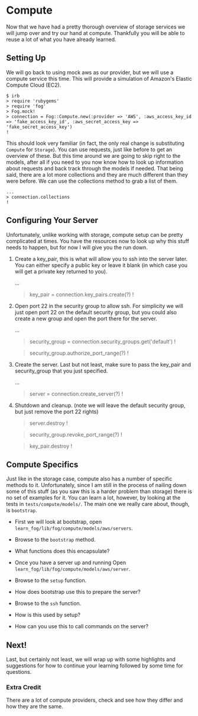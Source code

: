 # Compute

Now that we have had a pretty thorough overview of storage services we will jump over and try our hand at compute.  Thankfully you will be able to reuse a lot of what you have already learned.

## Setting Up

We will go back to using mock aws as our provider, but we will use a compute service this time. This will provide a simulation of Amazon's Elastic Compute Cloud (EC2).

    $ irb
    > require 'rubygems'
    > require 'fog'
    > Fog.mock!
    > connection = Fog::Compute.new(:provider => 'AWS', :aws_access_key_id => 'fake_access_key_id', :aws_secret_access_key => 'fake_secret_access_key')
    !

This should look very familiar (in fact, the only real change is substituting `Compute` for `Storage`). You can use requests, just like before to get an overview of these.  But this time around we are going to skip right to the models, after all if you need to you now know how to look up information about requests and back track through the models if needed.  That being said, there are a lot more collections and they are much different than they were before. We can use the collections method to grab a list of them.

    ...
    > connection.collections
    !

## Configuring Your Server

Unfortunately, unlike working with storage, compute setup can be pretty complicated at times. You have the resources now to look up why this stuff needs to happen, but for now I will give you the run down.

1. Create a key_pair, this is what will allow you to ssh into the server later.  You can either specify a public key or leave it blank (in which case you will get a private key returned to you).

    ...
    > key_pair = connection.key_pairs.create(?)
    !

2. Open port 22 in the security group to allow ssh.  For simplicity we will just open port 22 on the default security group, but you could also create a new group and open the port there for the server.

    ...
    > security_group = connection.security_groups.get('default')
    !

    > security_group.authorize_port_range(?)
    !

3. Create the server.  Last but not least, make sure to pass the key_pair and security_group that you just specified.

    ...
    > server = connection.create_server(?)
    !

4. Shutdown and cleanup. (note we will leave the default security group, but just remove the port 22 rights)

    > server.destroy
    !

    > security_group.revoke_port_range(?)
    !

    > key_pair.destroy
    !

## Compute Specifics

Just like in the storage case, compute also has a number of specific methods to it.  Unfortunately, since I am still in the process of nailing down some of this stuff (as you saw this is a harder problem than storage) there is no set of examples for it.  You can learn a lot, however, by looking at the tests in `tests/compute/models/`.  The main one we really care about, though, is `bootstrap`.

* First we will look at bootstrap, open `learn_fog/lib/fog/compute/models/aws/servers`.
* Browse to the `bootstrap` method.
* What functions does this encapsulate?

* Once you have a server up and running Open `learn_fog/lib/fog/compute/models/aws/server`.
* Browse to the `setup` function.
* How does bootstrap use this to prepare the server?
* Browse to the `ssh` function.
* How is this used by setup?
* How can you use this to call commands on the server?

## Next!

Last, but certainly not least, we will wrap up with some highlights and suggestions for how to continue your learning followed by some time for questions.

### Extra Credit

There are a lot of compute providers, check and see how they differ and how they are the same.
